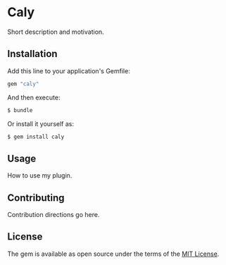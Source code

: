 # Caly
Short description and motivation.

## Installation
Add this line to your application's Gemfile:

```ruby
gem "caly"
```

And then execute:
```bash
$ bundle
```

Or install it yourself as:
```bash
$ gem install caly
```

## Usage
How to use my plugin.

## Contributing
Contribution directions go here.

## License
The gem is available as open source under the terms of the [MIT License](https://opensource.org/licenses/MIT).
